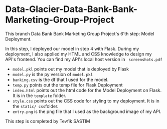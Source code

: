 # Data-Glacier-Data-Bank-Bank-Marketing-Group-Project
This branch Data Bank Bank Marketing Group Project's 6'th step: Model Deployment.

In this step, I deployed our model in step 4 with Flask. During my deployment, I also applied my HTML and CSS knowledge to design my API's frontend. You can find my API's local host version in ` screenshots.pdf`
* `model.pkl` points out my model that is deployed by Flask
* `model.py` is the py version of `model.pkl`
* `banking.csv` is the df that I used for the model.
* `temp.py` points out the temp file for Flask Deployment
* `index.html` points out the html code for the Model Deployment on Flask. It is in the `template` folder.
* `style.css` points out the CSS code for styling to my deployment. It is in the `static/ css`folder.
* `entry.png` is the png file that I used as the background image of my API.

This step is completed by Tevfik SASTIM
